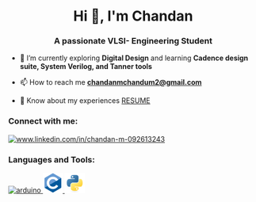 <h1 align="center">Hi 👋, I'm Chandan</h1>
<h3 align="center">A passionate VLSI- Engineering Student</h3>

- 🌱 I’m currently exploring **Digital Design** and learning **Cadence design suite, System Verilog, and Tanner tools**

- 📫 How to reach me **chandanmchandum2@gmail.com**

- 📄 Know about my experiences [RESUME](https://drive.google.com/file/d/1QobBRlZznHMgdX2yKfA2Mfb2Sxzj27DC/view?usp=sharing)

<h3 align="left">Connect with me:</h3>
<p align="left">
<a href="https://linkedin.com/in/www.linkedin.com/in/chandan-m-092613243" target="blank"><img align="center" src="https://raw.githubusercontent.com/rahuldkjain/github-profile-readme-generator/master/src/images/icons/Social/linked-in-alt.svg" alt="www.linkedin.com/in/chandan-m-092613243" height="30" width="40" /></a>
</p>

<h3 align="left">Languages and Tools:</h3>
<p align="left"> <a href="https://www.arduino.cc/" target="_blank" rel="noreferrer"> <img src="https://cdn.worldvectorlogo.com/logos/arduino-1.svg" alt="arduino" width="40" height="40"/> </a> <a href="https://www.cprogramming.com/" target="_blank" rel="noreferrer"> <img src="https://raw.githubusercontent.com/devicons/devicon/master/icons/c/c-original.svg" alt="c" width="40" height="40"/> </a> <a href="https://www.python.org" target="_blank" rel="noreferrer"> <img src="https://raw.githubusercontent.com/devicons/devicon/master/icons/python/python-original.svg" alt="python" width="40" height="40"/> </a> </p>
